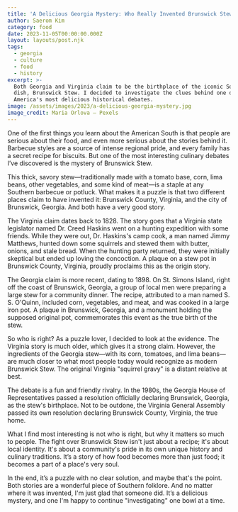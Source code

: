 ```yaml
---
title: 'A Delicious Georgia Mystery: Who Really Invented Brunswick Stew?'
author: Saerom Kim
category: food
date: 2023-11-05T00:00:00.000Z
layout: layouts/post.njk
tags:
  - georgia
  - culture
  - food
  - history
excerpt: >-
  Both Georgia and Virginia claim to be the birthplace of the iconic Southern
  dish, Brunswick Stew. I decided to investigate the clues behind one of
  America's most delicious historical debates.
image: /assets/images/2023/a-delicious-georgia-mystery.jpg
image_credit: Maria Orlova — Pexels
---
```


One of the first things you learn about the American South is that people are serious about their food, and even more serious about the stories behind it. Barbecue styles are a source of intense regional pride, and every family has a secret recipe for biscuits. But one of the most interesting culinary debates I’ve discovered is the mystery of Brunswick Stew.

This thick, savory stew—traditionally made with a tomato base, corn, lima beans, other vegetables, and some kind of meat—is a staple at any Southern barbecue or potluck. What makes it a puzzle is that two different places claim to have invented it: Brunswick County, Virginia, and the city of Brunswick, Georgia. And both have a very good story.

The Virginia claim dates back to 1828. The story goes that a Virginia state legislator named Dr. Creed Haskins went on a hunting expedition with some friends. While they were out, Dr. Haskins's camp cook, a man named Jimmy Matthews, hunted down some squirrels and stewed them with butter, onions, and stale bread. When the hunting party returned, they were initially skeptical but ended up loving the concoction. A plaque on a stew pot in Brunswick County, Virginia, proudly proclaims this as the origin story.

The Georgia claim is more recent, dating to 1898. On St. Simons Island, right off the coast of Brunswick, Georgia, a group of local men were preparing a large stew for a community dinner. The recipe, attributed to a man named S. S. O'Quinn, included corn, vegetables, and meat, and was cooked in a large iron pot. A plaque in Brunswick, Georgia, and a monument holding the supposed original pot, commemorates this event as the true birth of the stew.

So who is right? As a puzzle lover, I decided to look at the evidence. The Virginia story is much older, which gives it a strong claim. However, the ingredients of the Georgia stew—with its corn, tomatoes, and lima beans—are much closer to what most people today would recognize as modern Brunswick Stew. The original Virginia "squirrel gravy" is a distant relative at best.

The debate is a fun and friendly rivalry. In the 1980s, the Georgia House of Representatives passed a resolution officially declaring Brunswick, Georgia, as the stew's birthplace. Not to be outdone, the Virginia General Assembly passed its own resolution declaring Brunswick County, Virginia, the true home.

What I find most interesting is not who is right, but why it matters so much to people. The fight over Brunswick Stew isn't just about a recipe; it's about local identity. It's about a community's pride in its own unique history and culinary traditions. It’s a story of how food becomes more than just food; it becomes a part of a place's very soul.

In the end, it’s a puzzle with no clear solution, and maybe that's the point. Both stories are a wonderful piece of Southern folklore. And no matter where it was invented, I'm just glad that someone did. It’s a delicious mystery, and one I'm happy to continue "investigating" one bowl at a time.
